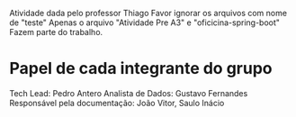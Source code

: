 Atividade dada pelo professor Thiago 
Favor ignorar os arquivos com nome de "teste"
Apenas o arquivo "Atividade Pre A3" e "oficicina-spring-boot" Fazem parte do trabalho.
# Papel de cada integrante do grupo
Tech Lead: Pedro Antero
Analista de Dados: Gustavo Fernandes
Responsável pela documentação: João Vitor, Saulo Inácio
